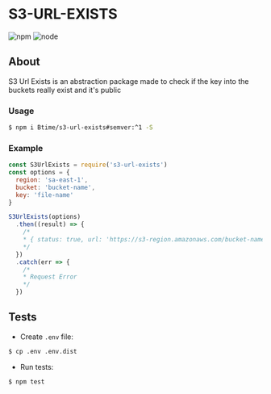 # S3-URL-EXISTS

![npm](https://img.shields.io/badge/npm-v5.6.1-blue.svg) ![node](https://img.shields.io/badge/node-v8.9.0-brightgreen.svg)

## About

S3 Url Exists is an abstraction package made to check if the key into the buckets really exist and it's public

### Usage

```bash
$ npm i Btime/s3-url-exists#semver:^1 -S
```

### Example

```js
const S3UrlExists = require('s3-url-exists')
const options = {
  region: 'sa-east-1',
  bucket: 'bucket-name',
  key: 'file-name'
}

S3UrlExists(options)
  .then((result) => {
    /*
    * { status: true, url: 'https://s3-region.amazonaws.com/bucket-name/file-name' }
    */
  })
  .catch(err => {
    /*
    * Request Error
    */
  })
```

## Tests

- Create `.env` file:

```bash
$ cp .env .env.dist
```

- Run tests:
```bash
$ npm test
```

